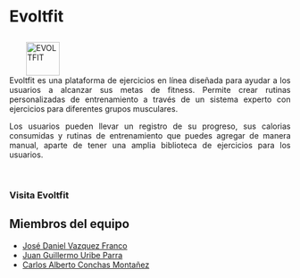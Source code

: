 <h1>Evoltfit</h1>
<a href='https://postimg.cc/Bj9ZMQ4D' target='_blank'><img src='https://i.postimg.cc/FH1fF76P/EVOLTFIT.png' border='0' alt='EVOLTFIT' width='60' height='60'  style='margin-left: 30px; margin-top: 10px;'/></a>


<div style="text-align: justify;">
Evoltfit es una plataforma de ejercicios en línea diseñada para ayudar a los usuarios a alcanzar sus metas de fitness. Permite crear rutinas personalizadas de entrenamiento a través de un sistema experto con ejercicios para diferentes grupos musculares.

Los usuarios pueden llevar un registro de su progreso, sus calorias consumidas y rutinas de entrenamiento que puedes agregar de manera manual, aparte de tener una amplia biblioteca de ejercicios para los usuarios.
</div>
<br>

<h3><a target='_blank' style = "text-decoration:none" href = "https://evoltfit-app.vercel.app/">Visita Evoltfit</a></h3>

## Miembros del equipo

- [José Daniel Vazquez Franco](https://github.com/danielvazcont)
- [Juan Guillermo Uribe Parra](https://github.com/juan-uribe-p) 
- [Carlos Alberto Conchas Montañez](https://github.com/IamSharls)

